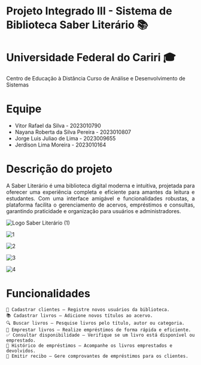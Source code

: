   # Projeto Integrado III - Sistema de Biblioteca Saber Literário 📚

  # Universidade Federal do Cariri 🎓
  Centro de Educação à Distância Curso de Análise e Desenvolvimento de Sistemas

  # Equipe
  * Vitor Rafael da Silva - 2023010790
  * Nayana Roberta da Silva Pereira - 2023010807
  * Jorge Luis Juliao de Lima - 2023009655
  * Jerdison Lima Moreira - 2023010164

  
  # Descrição do projeto 

<p align="justify">
A Saber Literário é uma biblioteca digital moderna e intuitiva, projetada para oferecer uma experiência completa e eficiente para amantes da leitura e estudantes. Com uma interface amigável e funcionalidades robustas, a plataforma facilita o gerenciamento de acervos, empréstimos e consultas, garantindo praticidade e organização para usuários e administradores.

![Logo  Saber Literário (1)](https://github.com/user-attachments/assets/5edc4cd6-ef7d-4e20-903e-2d2d59e027e7)

![1](https://github.com/user-attachments/assets/e7380072-f9d6-4309-b752-e31ddf457e97)

![2](https://github.com/user-attachments/assets/c1eae3d8-f9c3-42d3-bd29-a10844c0923c)

![3](https://github.com/user-attachments/assets/bef704c1-806f-4e73-bc8a-2d0fb0327214)

![4](https://github.com/user-attachments/assets/356de5cc-ccd0-4ebe-8bfd-480e8a65eb4c)

 # Funcionalidades
   
    📌 Cadastrar clientes – Registre novos usuários da biblioteca.
    📚 Cadastrar livros – Adicione novos títulos ao acervo.
    🔍 Buscar livros – Pesquise livros pelo título, autor ou categoria.
    🔄 Emprestar livros – Realize empréstimos de forma rápida e eficiente.
    ✅ Consultar disponibilidade – Verifique se um livro está disponível ou emprestado.
    📜 Histórico de empréstimos – Acompanhe os livros emprestados e devolvidos.
    🧾 Emitir recibo – Gere comprovantes de empréstimos para os clientes.
</p>
